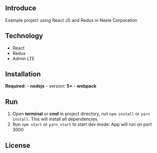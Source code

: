 ## Introduce
 Example project using React JS and Redux in Nexle Corporation

## Technology
 * React
 * Redux
 * Admin LTE

 ## Installation
**Required**:
    - **nodejs** - version: **5+**
    - **webpack**
## Run
1. Open **terminal** or **cmd** in project directory, run `npm install` or `yarn install`. This will install all dependencies.
2. Run `npm start` or `yarn start` to start dev mode. 
App will run on port 3000


 ## License